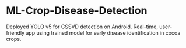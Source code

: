 # ML-Crop-Disease-Detection
 Deployed YOLO v5 for CSSVD detection on Android. Real-time, user-friendly app using trained model for early disease identification in cocoa crops.

